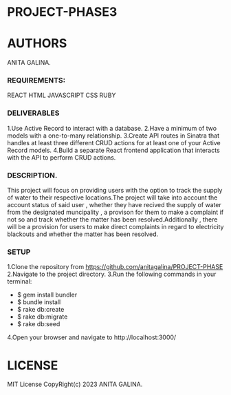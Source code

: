 # PROJECT-PHASE3

# AUTHORS
ANITA GALINA.

### REQUIREMENTS: 
REACT 
HTML
JAVASCRIPT
CSS
RUBY

### DELIVERABLES 
1.Use Active Record to interact with a database.
2.Have a minimum of two models with a one-to-many relationship.
3.Create API routes in Sinatra that handles at least three different CRUD actions for at least one of your Active Record models.
4.Build a separate React frontend application that interacts with the API to perform CRUD actions.

### DESCRIPTION. 

This project will focus on providing users with the option to track the supply of water to their respective locations.The project will take into account the account status of said user , whether they have recived the supply of water from the designated muncipality , a provison for them to make a complaint if not so and track whether the matter has been resolved.Additionally , there will be a provision for users to make direct complaints in regard to electricity blackouts and whether the matter has been resolved.



### SETUP
1.Clone the repository from https://github.com/anitagalina/PROJECT-PHASE
2.Navigate to the project directory.
3.Run the following commands in your terminal:
* $ gem install bundler
* $ bundle install
* $ rake db:create
* $ rake db:migrate
* $ rake db:seed

4.Open your browser and navigate to http://localhost:3000/



# LICENSE
MIT License CopyRight(c) 2023  ANITA GALINA.


